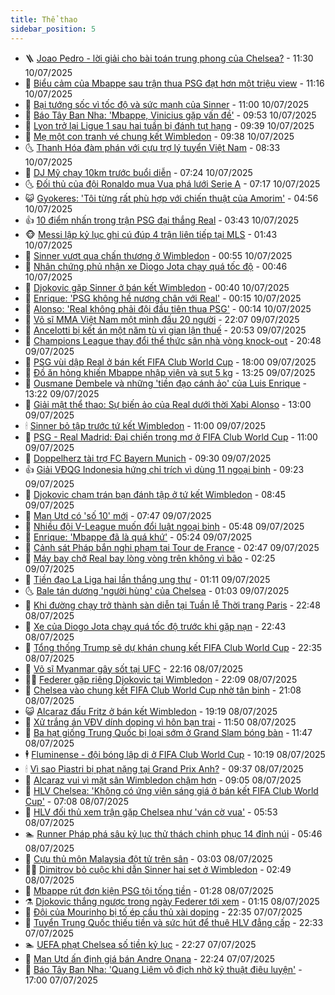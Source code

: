 ```yaml
---
title: Thể thao
sidebar_position: 5
---
```


<!-- vnexpress-the-thao:START -->
- 🪜 [Joao Pedro - lời giải cho bài toán trung phong của Chelsea?](https://vnexpress.net/joao-pedro-loi-giai-cho-bai-toan-trung-phong-cua-chelsea-4912548.html) - 11:30 10/07/2025
- 🦩 [Biểu cảm của Mbappe sau trận thua PSG đạt hơn một triệu view](https://vnexpress.net/bieu-cam-cua-mbappe-sau-tran-thua-psg-dat-hon-mot-trieu-view-4912631.html) - 11:16 10/07/2025
- 🧰 [Bại tướng sốc vì tốc độ và sức mạnh của Sinner](https://vnexpress.net/bai-tuong-soc-vi-toc-do-va-suc-manh-cua-sinner-4912629.html) - 11:00 10/07/2025
- 🤗 [Báo Tây Ban Nha: &#39;Mbappe, Vinicius gặp vấn đề&#39;](https://vnexpress.net/bao-tay-ban-nha-mbappe-vinicius-gap-van-de-4912617.html) - 09:53 10/07/2025
- 🥳 [Lyon trở lại Ligue 1 sau hai tuần bị đánh tụt hạng](https://vnexpress.net/lyon-tro-lai-ligue-1-sau-hai-tuan-bi-danh-tut-hang-4912560.html) - 09:39 10/07/2025
- 🦣 [Mẹ một con tranh vé chung kết Wimbledon](https://vnexpress.net/me-mot-con-tranh-ve-chung-ket-wimbledon-4912616.html) - 09:38 10/07/2025
- 🌜 [Thanh Hóa đàm phán với cựu trợ lý tuyển Việt Nam](https://vnexpress.net/thanh-hoa-dam-phan-voi-cuu-tro-ly-tuyen-viet-nam-4912557.html) - 08:33 10/07/2025
- 🫶 [DJ Mỹ chạy 10km trước buổi diễn](https://vnexpress.net/dj-my-chay-10km-truoc-buoi-dien-4912272.html) - 07:24 10/07/2025
- 🌜 [Đối thủ của đội Ronaldo mua Vua phá lưới Serie A](https://vnexpress.net/doi-thu-cua-doi-ronaldo-mua-vua-pha-luoi-serie-a-4912465.html) - 07:17 10/07/2025
- 😺 [Gyokeres: &#39;Tôi từng rất phù hợp với chiến thuật của Amorim&#39;](https://vnexpress.net/gyokeres-toi-tung-rat-phu-hop-voi-chien-thuat-cua-amorim-4912419.html) - 04:56 10/07/2025
- 👍 [10 điểm nhấn trong trận PSG đại thắng Real](https://vnexpress.net/10-diem-nhan-trong-tran-psg-dai-thang-real-4912305.html) - 03:43 10/07/2025
- 🐵 [Messi lập kỷ lục ghi cú đúp 4 trận liên tiếp tại MLS](https://vnexpress.net/messi-lap-ky-luc-ghi-cu-dup-4-tran-lien-tiep-tai-mls-4912306.html) - 01:43 10/07/2025
- 💫 [Sinner vượt qua chấn thương ở Wimbledon](https://vnexpress.net/sinner-vuot-qua-chan-thuong-o-wimbledon-4912269.html) - 00:55 10/07/2025
- 🦆 [Nhân chứng phủ nhận xe Diogo Jota chạy quá tốc độ](https://vnexpress.net/nhan-chung-phu-nhan-xe-diogo-jota-chay-qua-toc-do-4912262.html) - 00:46 10/07/2025
- 🙉 [Djokovic gặp Sinner ở bán kết Wimbledon](https://vnexpress.net/djokovic-gap-sinner-o-ban-ket-wimbledon-4912267.html) - 00:40 10/07/2025
- 📝 [Enrique: &#39;PSG không hề nương chân với Real&#39;](https://vnexpress.net/enrique-psg-khong-he-nuong-chan-voi-real-4912252.html) - 00:15 10/07/2025
- 💯 [Alonso: &#39;Real không phải đội đầu tiên thua PSG&#39;](https://vnexpress.net/alonso-real-khong-phai-doi-dau-tien-thua-psg-4912244.html) - 00:14 10/07/2025
- 🌈 [Võ sĩ MMA Việt Nam một mình đấu 20 người](https://vnexpress.net/vo-si-mma-viet-nam-mot-minh-dau-20-nguoi-4912239.html) - 22:07 09/07/2025
- 🦩 [Ancelotti bị kết án một năm tù vì gian lận thuế](https://vnexpress.net/ancelotti-bi-ket-an-mot-nam-tu-vi-gian-lan-thue-4912237.html) - 20:53 09/07/2025
- 🐲 [Champions League thay đổi thể thức sân nhà vòng knock-out](https://vnexpress.net/champions-league-thay-doi-the-thuc-san-nha-vong-knock-out-4912233.html) - 20:48 09/07/2025
- 🌁 [PSG vùi dập Real ở bán kết FIFA Club World Cup](https://vnexpress.net/truc-tiep-tran-psg-vs-real-madrid-tai-ban-ket-fifa-club-world-cup-2025-4912222-tong-thuat.html) - 18:00 09/07/2025
- 💯 [Đồ ăn hỏng khiến Mbappe nhập viện và sụt 5 kg](https://vnexpress.net/do-an-hong-khien-mbappe-nhap-vien-va-sut-5-kg-4912153.html) - 13:25 09/07/2025
- 🌝 [Ousmane Dembele và những &#39;tiền đạo cánh ảo&#39; của Luis Enrique](https://vnexpress.net/ousmane-dembele-va-nhung-tien-dao-canh-ao-cua-luis-enrique-4911574.html) - 13:22 09/07/2025
- 🤖 [Giải mật thể thao: Sự biến ảo của Real dưới thời Xabi Alonso](https://vnexpress.net/giai-mat-the-thao-su-bien-ao-cua-real-duoi-thoi-xabi-alonso-4912208.html) - 13:00 09/07/2025
- 🕯 [Sinner bỏ tập trước tứ kết Wimbledon](https://vnexpress.net/sinner-bo-tap-truoc-tu-ket-wimbledon-4912120.html) - 11:00 09/07/2025
- 🧰 [PSG - Real Madrid: Đại chiến trong mơ ở FIFA Club World Cup](https://vnexpress.net/psg-real-madrid-dai-chien-trong-mo-o-fifa-club-world-cup-4911994.html) - 11:00 09/07/2025
- 🥳 [Doppelherz tài trợ FC Bayern Munich](https://vnexpress.net/doppelherz-tai-tro-fc-bayern-munich-4912111.html) - 09:30 09/07/2025
- 👍 [Giải VĐQG Indonesia hứng chỉ trích vì dùng 11 ngoại binh](https://vnexpress.net/giai-vdqg-indonesia-hung-chi-trich-vi-dung-11-ngoai-binh-4912138.html) - 09:23 09/07/2025
- 💪 [Djokovic chạm trán bạn đánh tập ở tứ kết Wimbledon](https://vnexpress.net/djokovic-cham-tran-ban-danh-tap-o-tu-ket-wimbledon-4912092.html) - 08:45 09/07/2025
- 👹 [Man Utd có &#39;số 10&#39; mới](https://vnexpress.net/man-utd-co-so-10-moi-4911847.html) - 07:47 09/07/2025
- 🧰 [Nhiều đội V-League muốn đổi luật ngoại binh](https://vnexpress.net/nhieu-doi-v-league-muon-doi-luat-ngoai-binh-4912016.html) - 05:48 09/07/2025
- 🚀 [Enrique: &#39;Mbappe đã là quá khứ&#39;](https://vnexpress.net/enrique-mbappe-da-la-qua-khu-4911977.html) - 05:24 09/07/2025
- 🎃 [Cảnh sát Pháp bắn nghi phạm tại Tour de France](https://vnexpress.net/canh-sat-phap-ban-nghi-pham-tai-tour-de-france-4911919.html) - 02:47 09/07/2025
- 🧰 [Máy bay chở Real bay lòng vòng trên không vì bão](https://vnexpress.net/may-bay-cho-real-bay-long-vong-tren-khong-vi-bao-4911892.html) - 02:25 09/07/2025
- 👀 [Tiền đạo La Liga hai lần thắng ung thư](https://vnexpress.net/tien-dao-la-liga-hai-lan-thang-ung-thu-4911827.html) - 01:11 09/07/2025
- 🌜 [Bale tán dương &#39;người hùng&#39; của Chelsea](https://vnexpress.net/bale-tan-duong-nguoi-hung-cua-chelsea-4911824.html) - 01:03 09/07/2025
- 🫶 [Khi đường chạy trở thành sàn diễn tại Tuần lễ Thời trang Paris](https://vnexpress.net/khi-duong-chay-tro-thanh-san-dien-tai-tuan-le-thoi-trang-paris-4911788.html) - 22:48 08/07/2025
- 🦄 [Xe của Diogo Jota chạy quá tốc độ trước khi gặp nạn](https://vnexpress.net/nguyen-nhan-tai-nan-khien-diogo-jota-tu-vong-4911820.html) - 22:43 08/07/2025
- 🥳 [Tổng thống Trump sẽ dự khán chung kết FIFA Club World Cup](https://vnexpress.net/tong-thong-trump-se-du-khan-chung-ket-fifa-club-world-cup-4911818.html) - 22:35 08/07/2025
- 🐲 [Võ sĩ Myanmar gây sốt tại UFC](https://vnexpress.net/vo-si-myanmar-gay-sot-tai-ufc-4911792.html) - 22:16 08/07/2025
- 🧑‍🏫 [Federer gặp riêng Djokovic tại Wimbledon](https://vnexpress.net/federer-gap-rieng-djokovic-tai-wimbledon-4911812.html) - 22:09 08/07/2025
- 🤔 [Chelsea vào chung kết FIFA Club World Cup nhờ tân binh](https://vnexpress.net/chelsea-vao-chung-ket-fifa-club-world-cup-nho-tan-binh-4911817.html) - 21:08 08/07/2025
- 😺 [Alcaraz đấu Fritz ở bán kết Wimbledon](https://vnexpress.net/alcaraz-dau-fritz-o-ban-ket-wimbledon-4911815.html) - 19:19 08/07/2025
- 💪 [Xử trắng án VĐV dính doping vì hôn bạn trai](https://vnexpress.net/xu-trang-an-vdv-dinh-doping-vi-hon-ban-trai-4911703.html) - 11:50 08/07/2025
- 💼 [Ba hạt giống Trung Quốc bị loại sớm ở Grand Slam bóng bàn](https://vnexpress.net/ba-hat-giong-trung-quoc-bi-loai-som-o-grand-slam-bong-ban-4911739.html) - 11:47 08/07/2025
- 🕴 [Fluminense - đội bóng lập dị ở FIFA Club World Cup](https://vnexpress.net/fluminense-doi-bong-lap-di-o-fifa-club-world-cup-4911707.html) - 10:19 08/07/2025
- 🕯 [Vì sao Piastri bị phạt nặng tại Grand Prix Anh?](https://vnexpress.net/vi-sao-piastri-bi-phat-nang-tai-grand-prix-anh-4911602.html) - 09:37 08/07/2025
- 📝 [Alcaraz vui vì mặt sân Wimbledon chậm hơn](https://vnexpress.net/alcaraz-vui-vi-mat-san-wimbledon-cham-hon-4911685.html) - 09:05 08/07/2025
- 🧐 [HLV Chelsea: &#39;Không có ứng viên sáng giá ở bán kết FIFA Club World Cup&#39;](https://vnexpress.net/hlv-chelsea-khong-co-ung-vien-sang-gia-o-ban-ket-fifa-club-world-cup-4911498.html) - 07:08 08/07/2025
- 🙉 [HLV đối thủ xem trận gặp Chelsea như &#39;ván cờ vua&#39;](https://vnexpress.net/hlv-doi-thu-xem-tran-gap-chelsea-nhu-van-co-vua-4911394.html) - 05:53 08/07/2025
- 🏊 [Runner Pháp phá sâu kỷ lục thử thách chinh phục 14 đỉnh núi](https://vnexpress.net/runner-phap-pha-sau-ky-luc-thu-thach-chinh-phuc-14-dinh-nui-4911534.html) - 05:46 08/07/2025
- 🌊 [Cựu thủ môn Malaysia đột tử trên sân](https://vnexpress.net/cuu-thu-mon-malaysia-dot-tu-tren-san-4911459.html) - 03:03 08/07/2025
- 👨‍🏫 [Dimitrov bỏ cuộc khi dẫn Sinner hai set ở Wimbledon](https://vnexpress.net/dimitrov-bo-cuoc-khi-dan-sinner-hai-set-o-wimbledon-4911440.html) - 02:49 08/07/2025
- 🥷 [Mbappe rút đơn kiện PSG tội tống tiền](https://vnexpress.net/mbappe-rut-don-kien-psg-toi-tong-tien-4911347.html) - 01:28 08/07/2025
- ⚗️ [Djokovic thắng ngược trong ngày Federer tới xem](https://vnexpress.net/djokovic-thang-nguoc-trong-ngay-federer-toi-xem-4911368.html) - 01:15 08/07/2025
- 🌮 [Đội của Mourinho bị tố ép cầu thủ xài doping](https://vnexpress.net/doi-cua-mourinho-bi-to-ep-cau-thu-xai-doping-4911327.html) - 22:35 07/07/2025
- 🤩 [Tuyển Trung Quốc thiếu tiền và sức hút để thuê HLV đẳng cấp](https://vnexpress.net/tuyen-trung-quoc-thieu-tien-va-suc-hut-de-thue-hlv-dang-cap-4911307.html) - 22:33 07/07/2025
- 🏊 [UEFA phạt Chelsea số tiền kỷ lục](https://vnexpress.net/uefa-phat-chelsea-so-tien-ky-luc-4911330.html) - 22:27 07/07/2025
- 🐎 [Man Utd ấn định giá bán Andre Onana](https://vnexpress.net/man-utd-an-dinh-gia-ban-andre-onana-4911331.html) - 22:24 07/07/2025
- 💫 [Báo Tây Ban Nha: &#39;Quang Liêm vô địch nhờ kỹ thuật điêu luyện&#39;](https://vnexpress.net/bao-tay-ban-nha-quang-liem-vo-dich-nho-ky-thuat-dieu-luyen-4911282.html) - 17:00 07/07/2025<!-- vnexpress-the-thao:END -->
